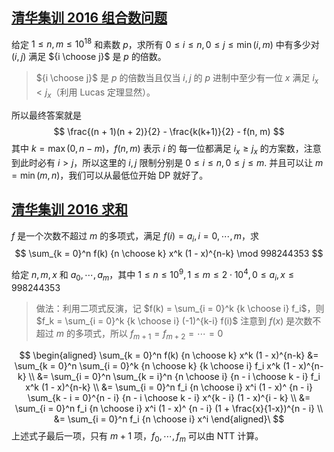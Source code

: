 ## [清华集训 2016 组合数问题](https://uoj.ac/problem/275)

给定 $1 \leq n, m \leq 10^{18}$ 和素数 $p$，求所有 $0 \leq i \leq n, 0 \leq j \leq \min(i,m)$ 中有多少对 $(i, j)$ 满足 ${i \choose j}$ 是 $p$ 的倍数。

> ${i \choose j}$ 是 $p$ 的倍数当且仅当 $i, j$ 的 $p$ 进制中至少有一位 $x$ 满足 $i_x < j_x$（利用 Lucas 定理显然）。

所以最终答案就是 
$$
\frac{(n + 1)(n + 2)}{2} - \frac{k(k+1)}{2} - f(n, m)
$$
其中 $k = \max(0, n - m)$，$f(n, m)$ 表示 $i$ 的 每一位都满足 $i_x \geq j_x$ 的方案数，注意到此时必有 $i > j$，所以这里的 $i, j$ 限制分别是 $0 \leq i \leq n, 0 \leq j \leq m$. 并且可以让 $m = \min(m, n)$，我们可以从最低位开始 DP 就好了。

## [清华集训 2016 求和](https://uoj.ac/problem/269)

$f$ 是一个次数不超过 $m$ 的多项式，满足 $f(i) = a_i, i = 0, \cdots, m$，求
$$
\sum_{k = 0}^n f(k) {n \choose k} x^k (1 - x)^{n-k} \mod 998244353
$$

给定 $n, m, x$ 和 $a_0, \cdots, a_m$，其中 $1 \leq n \leq 10^9, 1 \leq m  \leq 2 \cdot 10^4, 0 \leq a_i, x \leq 998244353$

> 做法：利用二项式反演，记 $f(k) = \sum_{i = 0}^k {k \choose i} f_i$，则 $f_k = \sum_{i = 0}^k {k \choose i} (-1)^{k-i} f(i)$ 注意到 $f(x)$ 是次数不超过 $m$ 的多项式，所以 $f_{m + 1} = f_{m + 2} = \cdots = 0$

$$
\begin{aligned}
\sum_{k = 0}^n f(k) {n \choose k} x^k (1 - x)^{n-k} 
 &= \sum_{k = 0}^n \sum_{i = 0}^k {n \choose k} {k \choose i} f_i x^k (1 - x)^{n-k} \\
 &= \sum_{i = 0}^n \sum_{k = i}^n {n \choose i}  {n - i \choose k - i} f_i x^k (1 - x)^{n-k} \\
 &= \sum_{i = 0}^n f_i {n \choose i}  x^i (1 - x)^ {n - i} \sum_{k - i = 0}^{n - i} {n - i \choose k - i} x^{k - i} (1 - x)^{i - k} \\
 &= \sum_{i = 0}^n f_i {n \choose i}  x^i (1 - x)^ {n - i} (1 + \frac{x}{1-x})^{n - i} \\
 &= \sum_{i = 0}^n f_i {n \choose i}  x^i
\end{aligned}\
$$
上述式子最后一项，只有 $m + 1$ 项，$f_0, \cdots, f_m$ 可以由 NTT 计算。
